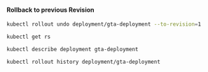 
#### Rollback to previous Revision
```sh
kubectl rollout undo deployment/gta-deployment --to-revision=1

kubectl get rs

kubectl describe deployment gta-deployment

kubectl rollout history deployment/gta-deployment
```